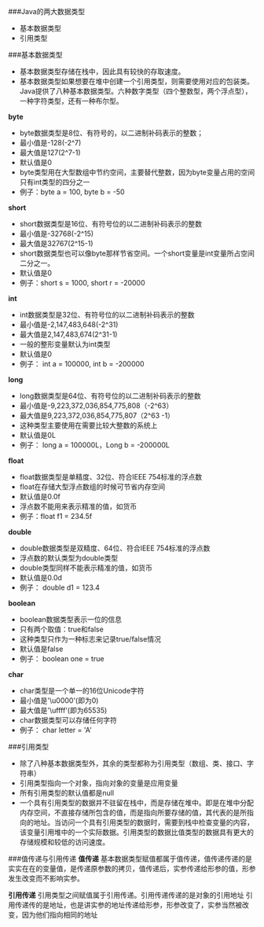 ###Java的两大数据类型
* 基本数据类型
* 引用类型

###基本数据类型
* 基本数据类型存储在栈中，因此具有较快的存取速度。
* 基本数据类型如果想要在堆中创建一个引用类型，则需要使用对应的包装类。
Java提供了八种基本数据类型。六种数字类型（四个整数型，两个浮点型），一种字符类型，还有一种布尔型。

**byte**
* byte数据类型是8位、有符号的，以二进制补码表示的整数；
* 最小值是-128(-2^7)
* 最大值是127(2^7-1)
* 默认值是0
* byte类型用在大型数组中节约空间，主要替代整数，因为byte变量占用的空间只有int类型的四分之一
* 例子：byte a = 100, byte b = -50

**short**
* short数据类型是16位、有符号位的以二进制补码表示的整数
* 最小值是-32768(-2^15)
* 最大值是32767(2^15-1)
* short数据类型也可以像byte那样节省空间。一个short变量是int变量所占空间二分之一。
* 默认值是0
* 例子：short s = 1000, short r = -20000

**int**
* int数据类型是32位、有符号位的以二进制补码表示的整数
* 最小值是-2,147,483,648(-2^31)
* 最大值是2,147,483,674(2^31-1)
* 一般的整形变量默认为int类型
* 默认值是0
* 例子： int a = 100000, int b = -200000

**long**
* long数据类型是64位、有符号位的以二进制补码表示的整数
* 最小值是-9,223,372,036,854,775,808（-2^63）
* 最大值是9,223,372,036,854,775,807（2^63 -1）
* 这种类型主要使用在需要比较大整数的系统上
* 默认值是0L
* 例子： long a = 100000L，Long b = -200000L

**float**
* float数据类型是单精度、32位、符合IEEE 754标准的浮点数
* float在存储大型浮点数组的时候可节省内存空间
* 默认值是0.0f
* 浮点数不能用来表示精准的值，如货币
* 例子：float f1 = 234.5f

**double**
* double数据类型是双精度、64位、符合IEEE 754标准的浮点数
* 浮点数的默认类型为double类型
* double类型同样不能表示精准的值，如货币
* 默认值是0.0d
* 例子： double d1 = 123.4

**boolean**
* boolean数据类型表示一位的信息
* 只有两个取值：true和false
* 这种类型只作为一种标志来记录true/false情况
* 默认值是false
* 例子： boolean one = true

**char**
* char类型是一个单一的16位Unicode字符
* 最小值是'\u0000'(即为0)
* 最大值是'\uffff'(即为65535)
* char数据类型可以存储任何字符
* 例子： char letter = 'A'

###引用类型
* 除了八种基本数据类型外，其余的类型都称为引用类型（数组、类、接口、字符串）
* 引用类型指向一个对象，指向对象的变量是应用变量
* 所有引用类型的默认值都是null
* 一个具有引用类型的数据并不驻留在栈中，而是存储在堆中。即是在堆中分配内存空间，不直接存储所包含的值，而是指向所要存储的值，其代表的是所指向的地址。当访问一个具有引用类型的数据时，需要到栈中检查变量的内容，该变量引用堆中的一个实际数据。引用类型的数据比值类型的数据具有更大的存储规模和较低的访问速度。

###值传递与引用传递
**值传递**
基本数据类型赋值都属于值传递，值传递传递的是实实在在的变量值，是传递原参数的拷贝，值传递后，实参传递给形参的值，形参发生改变而不影响实参。

**引用传递**
引用类型之间赋值属于引用传递。引用传递传递的是对象的引用地址
引用传递传的是地址，也是讲实参的地址传递给形参，形参改变了，实参当然被改变，因为他们指向相同的地址
